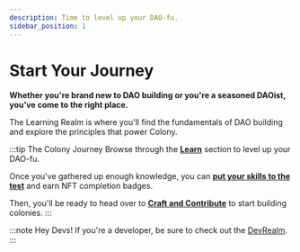 ```yaml
---
description: Time to level up your DAO-fu.
sidebar_position: 1
---
```


# Start Your Journey

**Whether you're brand new to DAO building or you're a seasoned DAOist, you've come to the right place.**

The Learning Realm is where you'll find the fundamentals of DAO building and explore the principles that power Colony.

:::tip The Colony Journey
Browse through the [**Learn**](why-colony) section to level up your DAO-fu. 

Once you've gathered up enough knowledge, you can [**put your skills to the test**](test-your-knowledge) and earn NFT completion badges. 

Then, you'll be ready to head over to [**Craft and Contribute**](../craft/) to start building colonies.
:::

:::note Hey Devs!
If you're a developer, be sure to check out the [DevRealm](../develop/).
:::